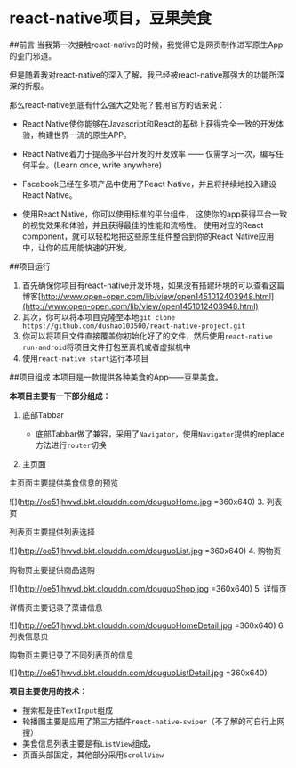 # react-native项目，豆果美食

##前言
当我第一次接触react-native的时候，我觉得它是网页制作进军原生App的歪门邪道。

但是随着我对react-native的深入了解，我已经被react-native那强大的功能所深深的折服。

那么react-native到底有什么强大之处呢？套用官方的话来说：

- React Native使你能够在Javascript和React的基础上获得完全一致的开发体验，构建世界一流的原生APP。

- React Native着力于提高多平台开发的开发效率 —— 仅需学习一次，编写任何平台。(Learn once, write anywhere)

- Facebook已经在多项产品中使用了React Native，并且将持续地投入建设React Native。

- 使用React Native，你可以使用标准的平台组件， 这使你的app获得平台一致的视觉效果和体验，并且获得最佳的性能和流畅性。 使用对应的React component，就可以轻松地把这些原生组件整合到你的React Native应用中，让你的应用能快速的开发。

##项目运行
1. 首先确保你项目有react-native开发环境，如果没有搭建环境的可以查看这篇博客[http://www.open-open.com/lib/view/open1451012403948.html](http://www.open-open.com/lib/view/open1451012403948.html)
2. 其次，你可以将本项目克隆至本地`git clone https://github.com/dushao103500/react-native-project.git`
3. 你可以将项目文件直接覆盖你初始化好了的文件，然后使用`react-native run-android`将项目文件打包至真机或者虚拟机中
4. 使用`react-native start`运行本项目

##项目组成
本项目是一款提供各种美食的App——豆果美食。

**本项目主要有一下部分组成：**

1. 底部Tabbar

	- 底部Tabbar做了兼容，采用了`Navigator`，使用`Navigator`提供的replace方法进行`router`切换

2. 主页面

主页面主要提供美食信息的预览

![](http://oe51jhwvd.bkt.clouddn.com/douguoHome.jpg =360x640)
3. 列表页

列表页主要提供列表选择

![](http://oe51jhwvd.bkt.clouddn.com/douguoList.jpg =360x640)
4. 购物页

购物页主要提供商品选购

![](http://oe51jhwvd.bkt.clouddn.com/douguoShop.jpg =360x640)
5. 详情页

详情页主要记录了菜谱信息

![](http://oe51jhwvd.bkt.clouddn.com/douguoHomeDetail.jpg =360x640)
6. 列表信息页

购物页主要记录了不同列表页的信息

![](http://oe51jhwvd.bkt.clouddn.com/douguoListDetail.jpg =360x640)

**项目主要使用的技术：**

- 搜索框是由`TextInput`组成
- 轮播图主要是应用了第三方插件`react-native-swiper`（不了解的可自行上网搜）
- 美食信息列表主要是有`ListView`组成，
- 页面头部固定，其他部分采用`ScrollView`
